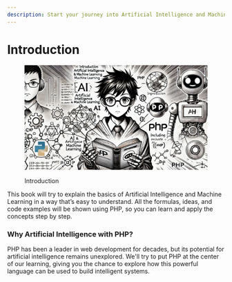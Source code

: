 ```yaml
---
description: Start your journey into Artificial Intelligence and Machine Learning
---
```


# Introduction

<figure><img src=".gitbook/assets/image (2).png" alt=""><figcaption><p>Introduction</p></figcaption></figure>

This book will try to explain the basics of Artificial Intelligence and Machine Learning in a way that’s easy to understand. All the formulas, ideas, and code examples will be shown using PHP, so you can learn and apply the concepts step by step.

### Why Artificial Intelligence with PHP?

PHP has been a leader in web development for decades, but its potential for artificial intelligence remains unexplored. We'll try to put PHP at the center of our learning, giving you the chance to explore how this powerful language can be used to build intelligent systems.

### &#x20; <a href="#artificial-intelligence-and-deep-learning" id="artificial-intelligence-and-deep-learning"></a>
